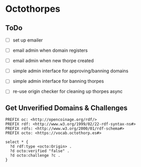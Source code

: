 # Octothorpes

## ToDo

- [ ] set up emailer
- [ ] email admin when domain registers
- [ ] email admin when new thorpe created
- [ ] simple admin interface for approving/banning domains
- [ ] simple admin interface for banning thorpes
- [ ] re-use origin checker for cleaning up thorpes async


## Get Unverified Domains & Challenges

```
PREFIX oc: <http://opencoinage.org/rdf/>
PREFIX rdf: <http://www.w3.org/1999/02/22-rdf-syntax-ns#>
PREFIX rdfs: <http://www.w3.org/2000/01/rdf-schema#>
PREFIX octo: <https://vocab.octothorp.es#>

select * {
  ?d rdf:type <octo:Origin> .
  ?d octo:verified "false" .
  ?d octo:challenge ?c .
}
```
